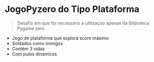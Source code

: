 # JogoPyzero do Tipo Plataforma
>Desafio em que foi necessário a utilização apenas da Bilbioteca Pygame zero

* Jogo de plataforma que explora score máximo
* Soldados como inimigos
* Contém 3 vidas
* Com pulos dinamicos
  
